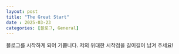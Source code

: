 ```yaml
---
layout: post
title: "The Great Start"
date : 2025-03-23
categories: [블로그, General]
---
```


블로그를 시작하게 되어 기쁩니다. 저의 위대한 시작점을 길이길이 남겨 주세요!